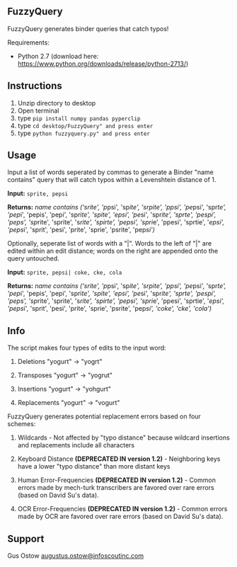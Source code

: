 FuzzyQuery
-------------

FuzzyQuery generates binder queries that catch typos!

Requirements:
- Python 2.7 (download here: https://www.python.org/downloads/release/python-2713/)


Instructions
-------------
  1. Unzip directory to desktop
  2. Open terminal
  3. type `pip install numpy pandas pyperclip`
  4. type `cd desktop/FuzzyQuery" and press enter`
  5. type `python fuzzyquery.py" and press enter`


Usage
-------------
Input a list of words seperated by commas to generate a Binder "name contains" query that will catch typos within a Levenshtein distance of 1.
  
  **Input:**
         `sprite, pepsi`

  **Returns:** 
          *name contains ('srite', 'p*psi', 'sp*ite', 'srpite', 'ppsi', 'pe*psi', 'spr*te', 'pep*i', 'pepis', 'pepi', 'spri*te', 'spite', 'epsi', 'pe*si', 'spr*ite', 'sprte', 'pespi', 'peps', 'sp*rite', 'sprite', 's*rite', 'spirte', 'pepsi', 'spri*e', 'ppesi', 'sprtie', '*epsi', 'peps*i', 'sprit', 'pesi', 'prite', 'sprie', 'psrite', 'pep*si')*



Optionally, seperate list of words with a "|". Words to the left of "|" are edited within an edit distance; words on the right are appended onto the query untouched. 

  **Input:**
         `sprite, pepsi| coke, cke, cola`

  **Returns:**
          *name contains ('srite', 'p*psi', 'sp*ite', 'srpite', 'ppsi', 'pe*psi', 'spr*te', 'pep*i', 'pepis', 'pepi', 'spri*te', 'spite', 'epsi', 'pe*si', 'spr*ite', 'sprte', 'pespi', 'peps', 'sp*rite', 'sprite', 's*rite', 'spirte', 'pepsi', 'spri*e', 'ppesi', 'sprtie', '*epsi', 'peps*i', 'sprit', 'pesi', 'prite', 'sprie', 'psrite', 'pep*si', 'coke', 'cke', 'cola')*

Info
-------------
The script makes four types of edits to the input word:

  1. Deletions         "yogurt" ->  "yogrt"

  2. Transposes        "yogurt" ->  "yogrut"

  3. Insertions        "yogurt" ->  "yohgurt"

  4. Replacements      "yogurt" ->  "vogurt"


FuzzyQuery generates potential replacement errors based on four schemes:

  1. Wildcards
    - Not affected by "typo distance" because wildcard insertions and replacements include all characters

  2. Keyboard Distance **(DEPRECATED IN version 1.2)**
    - Neighboring keys have a lower "typo distance" than more distant keys

  3. Human Error-Frequencies **(DEPRECATED IN version 1.2)**
    - Common errors made by mech-turk transcribers are favored over rare errors (based on David Su's data).

  4. OCR Error-Frequencies **(DEPRECATED IN version 1.2)**
    - Common errors made by OCR are favored over rare errors (based on David Su's data).


Support
-------------
Gus Ostow
augustus.ostow@infoscoutinc.com
